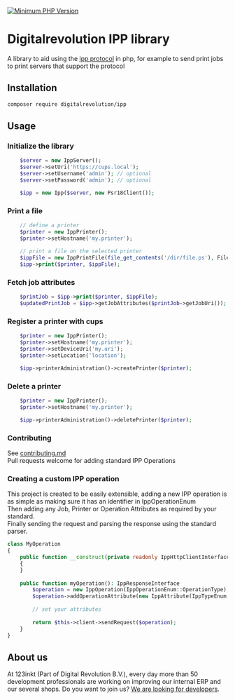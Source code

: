 [![Minimum PHP Version](https://img.shields.io/badge/php-%3E%3D%208.3-8892BF)](https://php.net/)  

# Digitalrevolution IPP library

A library to aid using the [ipp protocol](https://datatracker.ietf.org/doc/html/rfc8010/) in php, for example to send print jobs to print servers that support the protocol

## Installation

```bash
composer require digitalrevolution/ipp
```

## Usage

### Initialize the library

```php
    $server = new IppServer();
    $server->setUri('https://cups.local');
    $server->setUsername('admin'); // optional
    $server->setPassword('admin'); // optional

    $ipp = new Ipp($server, new Psr18Client());
```

### Print a file

```php
    // define a printer        
    $printer = new IppPrinter();
    $printer->setHostname('my.printer');
    
    // print a file on the selected printer
    $ippFile = new IppPrintFile(file_get_contents('/dir/file.ps'), FileTypeEnum::PS);
    $ipp->print($printer, $ippFile);
```

### Fetch job attributes

```php
    $printJob = $ipp->print($printer, $ippFile);
    $updatedPrintJob = $ipp->getJobAttributes($printJob->getJobUri());
```

### Register a printer with cups

```php
    $printer = new IppPrinter();
    $printer->setHostname('my.printer');
    $printer->setDeviceUri('my.uri');
    $printer->setLocation('location');

    $ipp->printerAdministration()->createPrinter($printer);
```

### Delete a printer

```php
    $printer = new IppPrinter();
    $printer->setHostname('my.printer');

    $ipp->printerAdministration()->deletePrinter($printer);
```

### Contributing

See [contributing.md](./CONTRIBUTING.md)  
Pull requests welcome for adding standard IPP Operations

### Creating a custom IPP operation

This project is created to be easily extensible, adding a new IPP operation is as simple as making sure it has an identifier in IppOperationEnum  
Then adding any Job, Printer or Operation Attributes as required by your standard.    
Finally sending the request and parsing the response using the standard parser.

```php
class MyOperation
{
    public function __construct(private readonly IppHttpClientInterface $client)
    {
    }
    
    public function myOperation(): IppResponseInterface
        $operation = new IppOperation(IppOperationEnum::OperationType);
        $operation->addOperationAttribute(new IppAttribute(IppTypeEnum::Charset, 'attributes-charset', 'utf-8'));
        
        // set your attributes
        
        return $this->client->sendRequest($operation);
    }
}
```

## About us

At 123inkt (Part of Digital Revolution B.V.), every day more than 50 development professionals are working on improving our internal ERP
and our several shops. Do you want to join us? [We are looking for developers](https://www.werkenbij123inkt.nl/zoek-op-afdeling/it).
